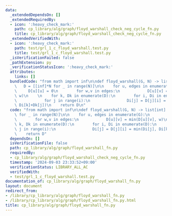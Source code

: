 ```yaml
---
data:
  _extendedDependsOn: []
  _extendedRequiredBy:
  - icon: ':heavy_check_mark:'
    path: cp_library/alg/graph/floyd_warshall_check_neg_cycle_fn.py
    title: cp_library/alg/graph/floyd_warshall_check_neg_cycle_fn.py
  _extendedVerifiedWith:
  - icon: ':heavy_check_mark:'
    path: test/grl_1_c_floyd_warshall.test.py
    title: test/grl_1_c_floyd_warshall.test.py
  _isVerificationFailed: false
  _pathExtension: py
  _verificationStatusIcon: ':heavy_check_mark:'
  attributes:
    links: []
  bundledCode: "from math import inf\n\ndef floyd_warshall(G, N) -> list[int]:\n \
    \   D = [[inf]*N for _ in range(N)]\n\n    for u, edges in enumerate(G):\n   \
    \     D[u][u] = 0\n        for w,v in edges:\n            D[u][v] = min(D[u][v],\
    \ w)\n    \n    for k, Dk in enumerate(D):\n        for i, Di in enumerate(D):\n\
    \            for j in range(i):\n                Di[j] = D[j][i] = min(Di[j],\
    \ Di[k]+Dk[j])\n    return D\n"
  code: "from math import inf\n\ndef floyd_warshall(G, N) -> list[int]:\n    D = [[inf]*N\
    \ for _ in range(N)]\n\n    for u, edges in enumerate(G):\n        D[u][u] = 0\n\
    \        for w,v in edges:\n            D[u][v] = min(D[u][v], w)\n    \n    for\
    \ k, Dk in enumerate(D):\n        for i, Di in enumerate(D):\n            for\
    \ j in range(i):\n                Di[j] = D[j][i] = min(Di[j], Di[k]+Dk[j])\n\
    \    return D"
  dependsOn: []
  isVerificationFile: false
  path: cp_library/alg/graph/floyd_warshall_fn.py
  requiredBy:
  - cp_library/alg/graph/floyd_warshall_check_neg_cycle_fn.py
  timestamp: '2024-09-03 23:33:52+09:00'
  verificationStatus: LIBRARY_ALL_AC
  verifiedWith:
  - test/grl_1_c_floyd_warshall.test.py
documentation_of: cp_library/alg/graph/floyd_warshall_fn.py
layout: document
redirect_from:
- /library/cp_library/alg/graph/floyd_warshall_fn.py
- /library/cp_library/alg/graph/floyd_warshall_fn.py.html
title: cp_library/alg/graph/floyd_warshall_fn.py
---
```

